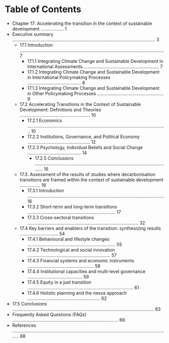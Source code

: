 # Table of Contents
* Chapter 17: Accelerating the transition in the context of sustainable development .................. 1
* Executive summary ................................................................................................................ 3
    - 17.1 Introduction ................................................................................................................. 7
       - 17.1.1 Integrating Climate Change and Sustainable Development in International Assessments............................................................ 7
       - 17.1.2 Integrating Climate Change and Sustainable Development in International Policymaking Processes .......................................... 8
       - 17.1.3 Integrating Climate Change and Sustainable Development in Other Policymaking Processes .................................................... 9
   - 17.2 Accelerating Transitions in the Context of Sustainable Development: Definitions and Theories ....................................................... 10
       - 17.2.1 Economics ............................................................................................................. 10
      - 17.2.2 Institutions, Governance, and Political Economy ................................................. 12
       - 17.2.3 Psychology, Individual Beliefs and Social Change .......................................... 14
          - 17.2.5 Conclusions ........................................................................................................... 16
    - 17.3. Assessment of the results of studies where decarbonisation transitions are framed within the context of sustainable development ................ 16
         - 17.3.1 Introduction ........................................................................................................... 16
         - 17.3.2 Short-term and long-term transitions ..................................................................... 17
         - 17.3.3 Cross-sectoral transitions ....................................................................................... 32
     - 17.4 Key barriers and enablers of the transition: synthesizing results .............................. 54
         - 17.4.1 Behavioural and lifestyle changes ..................................................................... 55
        - 17.4.2 Technological and social innovation ................................................................. 57
         - 17.4.3 Financial systems and economic instruments .................................................... 58
         - 17.4.4 Institutional capacities and multi-level governance ........................................... 59
         - 17.4.5 Equity in a just transition ................................................................................... 61
         - 17.4.6 Holistic planning and the nexus approach ......................................................... 62
* 17.5 Conclusions ............................................................................................................... 63
* Frequently Asked Questions (FAQs) ................................................................................... 66
* References ............................................................................................................................ 68
